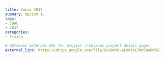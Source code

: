 ```yaml
---
title: Junio 2017
summary: Opción 1.
tags:
- EBAU
- 2017
categories:
- Física

# Optional external URL for project (replaces project detail page).
external_link: https://drive.google.com/file/d/0B6t6-aLmKtoLTmM5WGRMRGI2S0U/view
---
```

